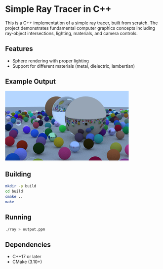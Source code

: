 # Simple Ray Tracer in C++

This is a C++ implementation of a simple ray tracer, built from scratch. The project demonstrates fundamental computer graphics concepts including ray-object intersections, lighting, materials, and camera controls.

## Features
- Sphere rendering with proper lighting
- Support for different materials (metal, dielectric, lambertian)


## Example Output

![Ray Traced Image](images/raytraced_image.png)

## Building

```bash
mkdir -p build
cd build
cmake ..
make
```

## Running

```bash
./ray > output.ppm
```

## Dependencies
- C++17 or later
- CMake (3.10+)
